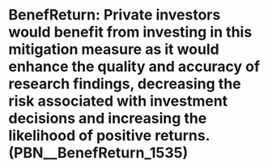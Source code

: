 # BenefReturn: __Private investors would benefit from investing in this mitigation measure as it would enhance the quality and accuracy of research findings, decreasing the risk associated with investment decisions and increasing the likelihood of positive returns.__ (PBN__BenefReturn_1535)

